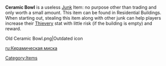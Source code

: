 **Ceramic Bowl** is a useless [Junk](Junk.md "wikilink") Item: no purpose
other than trading and only worth a small amount. This item can be found
in Residential Buildings. When starting out, stealing this item along
with other junk can help players increase
their [Thievery](Thievery.md "wikilink") stat with little risk (if the
building is empty) and reward.

Old Ceramic Bowl.png\|Outdated icon

[ru:Керамическая миска](ru:Керамическая_миска "wikilink")

[Category:Items](Category:Items "wikilink")